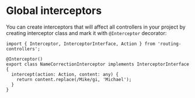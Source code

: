 # Global interceptors

You can create interceptors that will affect all controllers in your project by creating interceptor class and mark it with `@Interceptor` decorator:

```
import { Interceptor, InterceptorInterface, Action } from 'routing-controllers';

@Interceptor()
export class NameCorrectionInterceptor implements InterceptorInterface {
  intercept(action: Action, content: any) {
    return content.replace(/Mike/gi, 'Michael');
  }
}
```
